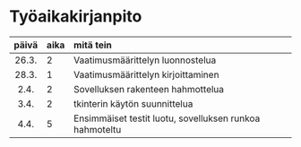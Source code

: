 # Työaikakirjanpito

| päivä | aika | mitä tein  |
| :----:|:-----| :-----|
| 26.3. | 2    | Vaatimusmäärittelyn luonnostelua   |
| 28.3. | 1    | Vaatimusmäärittelyn kirjoittaminen |
| 2.4.  | 2    | Sovelluksen rakenteen hahmottelua  |
| 3.4.  | 2    | tkinterin käytön suunnittelua      |
| 4.4.  | 5    | Ensimmäiset testit luotu, sovelluksen runkoa hahmoteltu |
